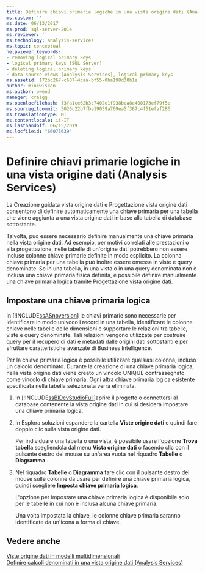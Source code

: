 ```yaml
---
title: Definire chiavi primarie logiche in una vista origine dati (Analysis Services) | Microsoft Docs
ms.custom: ''
ms.date: 06/13/2017
ms.prod: sql-server-2014
ms.reviewer: ''
ms.technology: analysis-services
ms.topic: conceptual
helpviewer_keywords:
- removing logical primary keys
- logical primary keys [SQL Server]
- deleting logical primary keys
- data source views [Analysis Services], logical primary keys
ms.assetid: 172bc267-c637-4caa-bf55-0ba198d30b1e
author: minewiskan
ms.author: owend
manager: craigg
ms.openlocfilehash: f3fa1ce62b3c7402e1f938bea8e400173ef79f5e
ms.sourcegitcommit: 3026c22b7fba19059a769ea5f367c4f51efaf286
ms.translationtype: MT
ms.contentlocale: it-IT
ms.lasthandoff: 06/15/2019
ms.locfileid: "66075639"
---
```

# <a name="define-logical-primary-keys-in-a-data-source-view-analysis-services"></a>Definire chiavi primarie logiche in una vista origine dati (Analysis Services)
  La Creazione guidata vista origine dati e Progettazione vista origine dati consentono di definire automaticamente una chiave primaria per una tabella che viene aggiunta a una vista origine dati in base alla tabella di database sottostante.  
  
 Talvolta, può essere necessario definire manualmente una chiave primaria nella vista origine dati. Ad esempio, per motivi correlati alle prestazioni o alla progettazione, nelle tabelle di un'origine dati potrebbero non essere incluse colonne chiave primarie definite in modo esplicito. La colonna chiave primaria per una tabella può inoltre essere omessa in viste e query denominate. Se in una tabella, in una vista o in una query denominata non è inclusa una chiave primaria fisica definita, è possibile definire manualmente una chiave primaria logica tramite Progettazione vista origine dati.  
  
## <a name="set-a-logical-primary-key"></a>Impostare una chiave primaria logica  
 In [!INCLUDE[ssASnoversion](../../includes/ssasnoversion-md.md)] le chiavi primarie sono necessarie per identificare in modo univoco i record in una tabella, identificare le colonne chiave nelle tabelle delle dimensioni e supportare le relazioni tra tabelle, viste e query denominate. Tali relazioni vengono utilizzate per costruire query per il recupero di dati e metadati dalle origini dati sottostanti e per sfruttare caratteristiche avanzate di Business Intelligence.  
  
 Per la chiave primaria logica è possibile utilizzare qualsiasi colonna, incluso un calcolo denominato. Durante la creazione di una chiave primaria logica, nella vista origine dati viene creato un vincolo UNIQUE contrassegnato come vincolo di chiave primaria. Ogni altra chiave primaria logica esistente specificata nella tabella selezionata verrà eliminata.  
  
1.  In [!INCLUDE[ssBIDevStudioFull](../../includes/ssbidevstudiofull-md.md)]aprire il progetto o connettersi al database contenente la vista origine dati in cui si desidera impostare una chiave primaria logica.  
  
2.  In Esplora soluzioni espandere la cartella **Viste origine dati** e quindi fare doppio clic sulla vista origine dati.  
  
     Per individuare una tabella o una vista, è possibile usare l'opzione **Trova tabella** scegliendola dal menu **Vista origine dati**  o facendo clic con il pulsante destro del mouse su un'area vuota nel riquadro **Tabelle** o **Diagramma** .  
  
3.  Nel riquadro **Tabelle** o **Diagramma** fare clic con il pulsante destro del mouse sulle colonne da usare per definire una chiave primaria logica, quindi scegliere **Imposta chiave primaria logica**.  
  
     L'opzione per impostare una chiave primaria logica è disponibile solo per le tabelle in cui non è inclusa alcuna chiave primaria.  
  
     Una volta impostata la chiave, le colonne chiave primaria saranno identificate da un'icona a forma di chiave.  
  
## <a name="see-also"></a>Vedere anche  
 [Viste origine dati in modelli multidimensionali](data-source-views-in-multidimensional-models.md)   
 [Definire calcoli denominati in una vista origine dati &#40;Analysis Services&#41;](define-named-calculations-in-a-data-source-view-analysis-services.md)  
  
  
